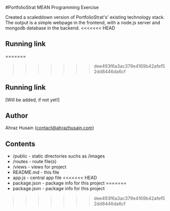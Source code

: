 #PortfolioStrat MEAN Programming Exercise


Created a scaleddown version of PortfolioStrat's' existing technology stack.
The output is a simple webpage in the frontend, with a node.js server and mongodb
database in the backend.
<<<<<<< HEAD

## Running link
=======
>>>>>>> dee493f6a3ac379e4169b42afef52dd8446da6cf

## Running link
[Will be added, if not yet!]

## Author

Ahraz Husain (contact@ahrazhusain.com)


## Contents

* /public - static directories suchs as /images
* /routes - route file(s)
* /views - views for project
* README.md - this file
* app.js - central app file
<<<<<<< HEAD
* package.json - package info for this project
=======
* package.json - package info for this project
>>>>>>> dee493f6a3ac379e4169b42afef52dd8446da6cf
